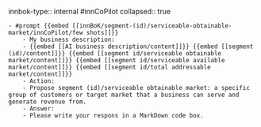 innbok-type:: internal
#innCoPilot
collapsed:: true

	- #prompt {{embed [[innBoK/segment-(id)/serviceable-obtainable-market/innCoPilot/few shots]]}}
		- My business description:
		- {{embed [[AI business description/content]]}} {{embed [[segment (id)/content]]}} {{embed [[segment id/serviceable obtainable market/content]]}} {{embed [[segment id/serviceable available market/content]]}} {{embed [[segment id/total addressable market/content]]}}
		- Action:
		- Propose segment (id)/serviceable obtainable market: a specific group of customers or target market that a business can serve and generate revenue from.
		- Answer:
		- Please write your respons in a MarkDown code box.